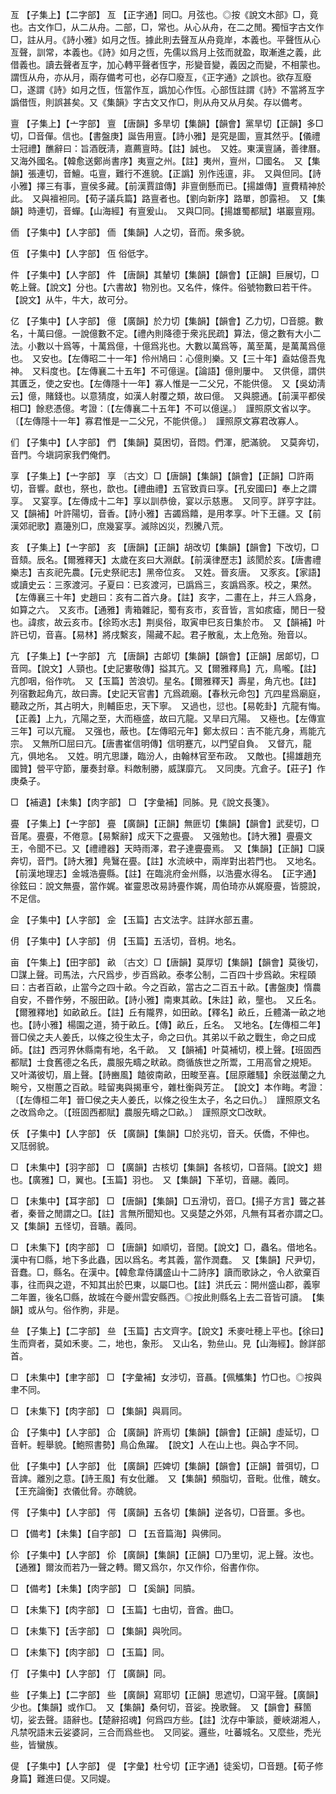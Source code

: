 <!-- { "loadSidebar": true } -->
亙	【子集上】【二字部】	亙	【正字通】同□。月弦也。◎按《說文木部》□，竟也。古文作□，从二从舟。二部，□，常也。从心从舟，在二之閒。獨恒字古文作□，註从月。《詩小雅》如月之恆。據此則去聲亙从舟竟岸，本義也。平聲恆从心亙聲，訓常，本義也。《詩》如月之恆，先儒以爲月上弦而就盈，取漸進之義，此借義也。讀去聲者亙字，加心轉平聲者恆字，形變音變，義因之而變，不相蒙也。謂恆从舟，亦从月，兩存備考可也，必存□廢亙，《正字通》之誤也。欲存亙廢□，遂謂《詩》如月之恆，恆當作亙，譌加心作恆。心部恆註謂《詩》不當將亙字譌借恆，則誤甚矣。又《集韻》字古文又作□，則从舟又从月矣。存以備考。

亶	【子集上】【亠字部】	亶	【唐韻】多旱切【集韻】【韻會】黨旱切【正韻】多□切，□音僤。信也。【書盤庚】誕告用亶。【詩小雅】是究是圖，亶其然乎。【儀禮士冠禮】醮辭曰：旨酒旣淸，嘉薦亶時。【註】誠也。　又姓。東漢亶誦，善律曆。　又海外國名。【韓愈送鄭尚書序】夷亶之州。【註】夷州，亶州，□國名。　又【集韻】張連切，音鱣。屯亶，難行不進貌。【正譌】別作迍邅，非。　又與但同。【詩小雅】擇三有事，亶侯多藏。【前漢賈誼傳】非亶倒懸而已。【揚雄傳】亶費精神於此。　又與襢袒同。【荀子議兵篇】路亶者也。【劉向新序】路單，卽露袒。　又【集韻】時連切，音蟬。【山海經】有亶爰山。　又與□同。【揚雄蜀都賦】堪巖亶翔。

侕	【子集中】【人字部】	侕	【集韻】人之切，音而。衆多貌。

仾	【子集中】【人字部】	仾	俗低字。

件	【子集中】【人字部】	件	【唐韻】其輦切【集韻】【韻會】【正韻】巨展切，□乾上聲。【說文】分也。【六書故】物別也。又名件，條件。俗號物數曰若干件。　【說文】从牛，牛大，故可分。

亿	【子集中】【人字部】	億	【廣韻】於力切【集韻】【韻會】乙力切，□音臆。數名，十萬曰億。一說億數不定。【禮內則降德于衆兆民疏】算法，億之數有大小二法。小數以十爲等，十萬爲億，十億爲兆也。大數以萬爲等，萬至萬，是萬萬爲億也。　又安也。【左傳昭二十一年】伶州鳩曰：心億則樂。又【三十年】盍姑億吾鬼神。　又料度也。【左傳襄二十五年】不可億逞。【論語】億則屢中。　又供億，謂供其匱乏，使之安也。【左傳隱十一年】寡人惟是一二父兄，不能供億。　又【吳幼淸云】億，賭錢也。以意猜度，如漢人射覆之類，故曰億。　又與臆通。【前漢平都侯相□】餘悲憑億。考證：〔【左傳襄二十五年】不可以億逞。〕　謹照原文省以字。 〔【左傳隱十一年】寡君惟是一二父兄，不能供億。〕　謹照原文寡君改寡人。 

们	【子集中】【人字部】	們	【集韻】莫困切，音悶。們渾，肥滿貌。　又莫奔切，音門。今塡詞家我們俺們。

享	【子集上】【亠字部】	享	〔古文〕□【唐韻】【集韻】【韻會】【正韻】□許兩切，音響。獻也，祭也，歆也。【禮曲禮】五官致貢曰享。【孔安國曰】奉上之謂享。　又宴享。【左傳成十二年】享以訓恭儉，宴以示慈惠。　又同亨。詳亨字註。　又【韻補】叶許陽切，音香。【詩小雅】吉蠲爲饎，是用孝享。叶下王疆。又【前漢郊祀歌】嘉籩別□，庶幾宴享。滅除凶災，烈騰八荒。

亥	【子集上】【亠字部】	亥	【唐韻】【正韻】胡改切【集韻】【韻會】下改切，□音頦。辰名。【爾雅釋天】太歲在亥曰大淵獻。【前漢律歷志】該閡於亥。【唐書禮樂志】吉亥祀先農。【元史祭祀志】黑帝位亥。　又姓。晉亥唐。　又豕亥。【家語】或讀史云：三豕渡河。子夏曰：已亥渡河，已譌爲三，亥譌爲豕。校之，果然。【左傳襄三十年】史趙曰：亥有二首六身。【註】亥字，二畫在上，幷三人爲身，如算之六。　又亥市。【通雅】靑箱雜記，蜀有亥市，亥音皆，言如痎瘧，閒日一發也。諱痎，故云亥市。【徐筠水志】荆吳俗，取寅申巳亥日集於市。　又【韻補】叶許已切，音喜。【易林】將戌繫亥，陽藏不起。君子散亂，太上危殆。殆音以。

亢	【子集上】【亠字部】	亢	【唐韻】古郞切【集韻】【韻會】【正韻】居郞切，□音岡。【說文】人頸也。【史記婁敬傳】搤其亢。又【爾雅釋鳥】亢，鳥嚨。【註】亢卽咽，俗作吭。　又【玉篇】苦浪切。星名。【爾雅釋天】壽星，角亢也。【註】列宿數起角亢，故曰壽。【史記天官書】亢爲疏廟。【春秋元命包】亢四星爲廟庭，聽政之所，其占明大，則輔臣忠，天下寧。　又過也，愆也。【易乾卦】亢龍有悔。【正義】上九，亢陽之至，大而極盛，故曰亢龍。又旱曰亢陽。　又極也。【左傳宣三年】可以亢寵。　又强也，蔽也。【左傳昭元年】鄭太叔曰：吉不能亢身，焉能亢宗。　又無所□屈曰亢。【唐書崔信明傳】信明蹇亢，以門望自負。　又督亢，龍亢，俱地名。　又姓。明亢思謙，臨汾人，由翰林官至布政。　又敵也。【揚雄趙充國贊】營平守節，屢奏封章。料敵制勝，威謀靡亢。　又同庚。亢倉子。【莊子】作庚桑子。

□	【補遺】【未集】【肉字部】	□	【字彙補】同胏。見《說文長箋》。

亹	【子集上】【亠字部】	亹	【廣韻】【正韻】無匪切【集韻】【韻會】武斐切，□音尾。亹亹，不倦意。【易繫辭】成天下之亹亹。　又强勉也。【詩大雅】亹亹文王，令聞不已。又【禮禮器】天時雨澤，君子達亹亹焉。　又【集韻】【正韻】□謨奔切，音門。【詩大雅】鳧鷖在亹。【註】水流峽中，兩岸對出若門也。　又地名。【前漢地理志】金城浩亹縣。【註】在臨洮府金州縣，以浩亹水得名。　【正字通】徐鉉曰：說文無亹，當作娓。崔靈恩改易詩亹作娓，周伯琦亦从娓廢亹，皆臆說，不足信。

佱	【子集中】【人字部】	佱	【玉篇】古文法字。註詳水部五畫。

仴	【子集中】【人字部】	仴	【玉篇】五活切，音枂。地名。

亩	【午集上】【田字部】	畝	〔古文〕□【唐韻】莫厚切【集韻】【韻會】莫後切，□謀上聲。司馬法，六尺爲步，步百爲畝。泰孝公制，二百四十步爲畝。宋程頤曰：古者百畝，止當今之四十畝。今之百畝，當古之二百五十畝。【書盤庚】惰農自安，不昬作勞，不服田畝。【詩小雅】南東其畝。【朱註】畝，壟也。　又丘名。【爾雅釋地】如畝畝丘。【註】丘有隴界，如田畝。【釋名】畝丘，丘體滿一畝之地也。【詩小雅】楊園之道，猗于畝丘。【傳】畝丘，丘名。　又地名。【左傳桓二年】晉□侯之夫人姜氏，以條之役生太子，命之曰仇。其弟以千畝之戰生，命之曰成師。【註】西河界休縣南有地，名千畝。　又【韻補】叶莫補切，模上聲。【班固西都賦】士食舊德之名氏，農服先疇之畎畝。商循族世之所鬻，工用高曾之規矩。　又叶滿彼切，眉上聲。【詩豳風】饁彼南畝，田畯至喜。【屈原離騷】余旣滋蘭之九畹兮，又樹蕙之百畝。畦留夷與揭車兮，雜杜衡與芳芷。　【說文】本作畮。考證：〔【左傳桓二年】晉□侯之夫人姜氏，以條之役生太子，名之曰仇。〕　謹照原文名之改爲命之。〔【班固西都賦】農服先疇之□畝。〕　謹照原文□改畎。 

仸	【子集中】【人字部】	仸	【廣韻】【集韻】□於兆切，音夭。仸僑，不伸也。　又尫弱貌。

□	【未集中】【羽字部】	□	【廣韻】古核切【集韻】各核切，□音隔。【說文】翅也。【廣雅】□，翼也。【玉篇】羽也。　又【集韻】下革切，音翮。義同。

□	【未集中】【耳字部】	□	【唐韻】【集韻】□五滑切，音□。【揚子方言】聾之甚者，秦晉之閒謂之□。【註】言無所聞知也。又吳楚之外郊，凡無有耳者亦謂之□。　又【集韻】五怪切，音聵。義同。

□	【未集下】【肉字部】	□	【唐韻】如順切，音閏。【說文】□，蟲名。借地名。漢中有□縣，地下多此蟲，因以爲名。考其義，當作潤蠢。　又【集韻】尺尹切，音蠢。□，縣名。在漢中。【韓愈韋侍講盛山十二詩序】讀而歌詠之，令人欲棄百事，往而與之遊，不知其出於巴東，以屬□也。【註】洪氏云：開州盛山郡，義寧二年置，後名□縣，故城在今夔州雲安縣西。◎按此則縣名上去二音皆可讀。　【集韻】或从勻。俗作朐，非是。

亝	【子集上】【二字部】	亝	【玉篇】古文齊字。【說文】禾麥吐穂上平也。【徐曰】生而齊者，莫如禾麥。二，地也，象形。　又山名，勃亝山。見【山海經】。餘詳部首。

□	【未集中】【聿字部】	□	【字彙補】女涉切，音聶。【佩觿集】竹□也。◎按與聿不同。

□	【未集下】【肉字部】	□	【集韻】與肩同。

仚	【子集中】【人字部】	仚	【廣韻】許焉切【集韻】【韻會】【正韻】虛延切，□音軒。輕舉貌。【鮑照書勢】鳥仚魚躍。　【說文】人在山上也。與屳字不同。

仳	【子集中】【人字部】	仳	【廣韻】匹婢切【集韻】【韻會】【正韻】普弭切，□音諀。離別之意。【詩王風】有女仳離。　又【集韻】頻脂切，音毗。仳倠，醜女。【王充論衡】衣儀仳脅。亦醜貌。

偔	【子集中】【人字部】	偔	【廣韻】五各切【集韻】逆各切，□音噩。多也。

□	【備考】【未集】【自字部】	□	【五音篇海】與佛同。

伱	【子集中】【人字部】	伱	【廣韻】【集韻】【正韻】□乃里切，泥上聲。汝也。【通雅】爾汝而若乃一聲之轉。爾又爲尔，尔又作伱，俗書作你。

□	【備考】【未集】【肉字部】	□	【奚韻】同膹。

□	【未集下】【肉字部】	□	【玉篇】七由切，音酋。曲□。

□	【未集下】【舌字部】	□	【集韻】與吮同。

□	【未集下】【肉字部】	□	【玉篇】同。

仃	【子集中】【人字部】	仃	【廣韻】同。

些	【子集上】【二字部】	些	【廣韻】寫耶切【正韻】思遮切，□瀉平聲。【廣韻】少也。【集韻】或作□。　又【集韻】桑何切，音娑。挽歌聲。　又【韻會】蘇箇切，娑去聲。語辭也。【楚辭招魂】何爲四方些。【註】沈存中筆談，夔峽湖湘人，凡禁呪語末云娑婆訶，三合而爲些也。　又同娑。邏些，吐蕃城名。又麼些，禿光些，皆蠻族。

偍	【子集中】【人字部】	偍	【字彙】杜兮切【正字通】徒奚切，□音題。【荀子修身篇】難進曰偍。又同媞。

